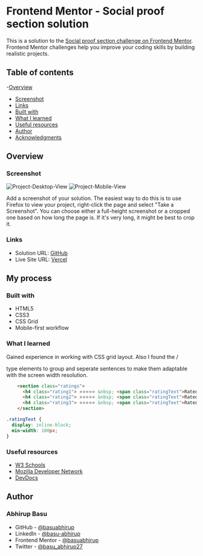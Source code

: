 # Frontend Mentor - Social proof section solution

This is a solution to the [Social proof section challenge on Frontend Mentor](https://www.frontendmentor.io/challenges/social-proof-section-6e0qTv_bA). Frontend Mentor challenges help you improve your coding skills by building realistic projects. 

## Table of contents

-[Overview](#overview)
  - [Screenshot](#screenshot)
  - [Links](#links)
  - [Built with](#built-with)
  - [What I learned](#what-i-learned)
  - [Useful resources](#useful-resources)
  - [Author](#author)
  - [Acknowledgments](#acknowledgments)


## Overview


### Screenshot

![Project-Desktop-View](./screenshot.jpg)
![Project-Mobile-View](./screenshot.jpg)


Add a screenshot of your solution. The easiest way to do this is to use Firefox to view your project, right-click the page and select "Take a Screenshot". You can choose either a full-height screenshot or a cropped one based on how long the page is. If it's very long, it might be best to crop it.



### Links

- Solution URL: [GitHub](https://github.com/basuabhirup/social-proof-section)
- Live Site URL: [Vercel](https://social-proof-section-basuabhirup.vercel.app/)

## My process

### Built with

- HTML5
- CSS3
- CSS Grid
- Mobile-first workflow


### What I learned

Gained experience in working with CSS grid layout. Also I found the <span> / <div> type elements to group and seperate sentences to make them adaptable with the screen width resolution.


```html
    <section class="ratings">
      <h4 class="rating1"> ⭐⭐⭐⭐⭐ &nbsp; <span class="ratingText">Rated 5 Stars in Reviews</span></h4>
      <h4 class="rating2"> ⭐⭐⭐⭐⭐ &nbsp; <span class="ratingText">Rated 5 Stars in Report Guru</span></h4>
      <h4 class="rating3"> ⭐⭐⭐⭐⭐ &nbsp; <span class="ratingText">Rated 5 Stars in BestTech</span></h4>
    </section>
```
  
```css
.ratingText {
  display: inline-block;
  min-width: 100px;
}
```


### Useful resources

- [W3 Schools](https://www.w3schools.com/cssref/default.asp) 
- [Mozilla Developer Network](https://developer.mozilla.org/en-US/docs/Learn) 
- [DevDocs](https://devdocs.io/css/)


## Author

### __Abhirup Basu__

- GitHub - [@basuabhirup](https://github.com/basuabhirup)
- LinkedIn - [@basu-abhirup](https://www.linkedin.com/in/basu-abhirup/)
- Frontend Mentor - [@basuabhirup](https://www.frontendmentor.io/profile/basuabhirup)
- Twitter - [@basu_abhirup27](https://www.twitter.com/basu_abhirup27)
